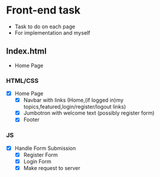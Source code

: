 # Front-end task

-   Task to do on each page
-   For implementation and myself

## Index.html

-   Home Page

### HTML/CSS

-   [x] Home Page
    -   [x] Navbar with links (Home,(if logged in)my topics,featured,login/register/logout links)
    -   [x] Jumbotron with welcome text (possibly register form)
    -   [x] Footer

### JS

-   [x] Handle Form Submission
    -   [x] Register Form
    -   [x] Login Form
    -   [x] Make request to server
